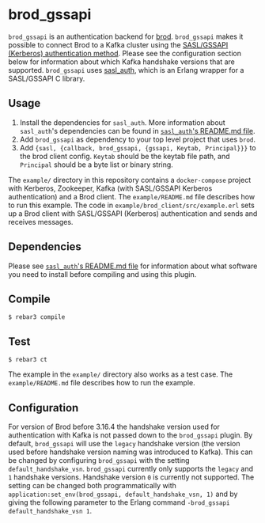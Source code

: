 brod_gssapi
=====

`brod_gssapi` is an authentication backend for
[brod](https://github.com/kafka4beam/brod). `brod_gssapi` makes it possible to
connect Brod to a Kafka cluster using the
[SASL/GSSAPI (Kerberos) authentication method](https://docs.confluent.io/platform/current/kafka/authentication_sasl/authentication_sasl_gssapi.html).
Please see the configuration section below for information about which Kafka
handshake versions that are supported. `brod_gssapi` uses
[sasl_auth](https://github.com/kafka4beam/sasl_auth), which is an Erlang wrapper
for a SASL/GSSAPI C library. 

Usage
-----

1. Install the dependencies for `sasl_auth`. More information about
   `sasl_auth`'s dependencies can be found in [`sasl_auth`'s README.md file](https://github.com/kafka4beam/sasl_auth).
2. Add `brod_gssapi` as dependency to your top level project that uses `brod`.
3. Add `{sasl, {callback, brod_gssapi, {gssapi, Keytab, Principal}}}` to the
   brod client config. `Keytab` should be the keytab file path, and `Principal`
   should be a byte list or binary string.

The `example/` directory in this repository contains a `docker-compose` project
with Kerberos, Zookeeper, Kafka (with SASL/GSSAPI Kerberos authentication)
and a Brod client. The `example/README.md` file describes how to run this
example. The code in `example/brod_client/src/example.erl` sets up a Brod
client with SASL/GSSAPI (Kerberos) authentication and sends and receives
messages. 


Dependencies
------------

Please see [`sasl_auth`'s README.md file](https://github.com/kafka4beam/sasl_auth)
for information about what software you need to install before compiling and
using this plugin.

Compile
-----

    $ rebar3 compile


Test
-----

    $ rebar3 ct

The example in the `example/` directory also works as a test case. The
`example/README.md` file describes how to run the example.

Configuration
-------------

For version of Brod before 3.16.4 the handshake version used for authentication
with Kafka is not passed down to the `brod_gssapi` plugin. By default,
`brod_gssapi` will use the `legacy` handshake version (the version used
before handshake version naming was introduced to Kafka). This can be changed
by configuring `brod_gssapi` with the setting `default_handshake_vsn`.
`brod_gssapi` currently only supports the `legacy` and `1` handshake versions. Handshake
version `0` is currently not supported. The setting can be changed both
programmatically with `application:set_env(brod_gssapi, default_handshake_vsn, 1)`
and by giving the following parameter to the Erlang command
`-brod_gssapi default_handshake_vsn 1`.


